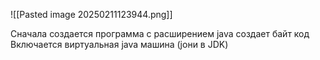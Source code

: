 ![[Pasted image 20250211123944.png]]

Сначала создается программа с расширением java 
создает байт код 
Включается виртуальная java машина (jони в JDK)

